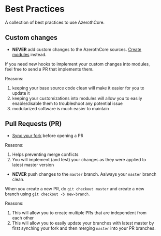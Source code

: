 # Best Practices

A collection of best practices to use AzerothCore.


## Custom changes

- **NEVER** add custom changes to the AzerothCore sources. [Create modules](http://www.azerothcore.org/wiki/Create-a-Module) instead.

If you need new hooks to implement your custom changes into modules, feel free to send a PR that implements them.

Reasons:

1. keeping your base source code clean will make it easier for you to update it
2. keeping your customizations into modules will allow you to easily enable/disable them to troubleshoot any potential issue
3. modularized software is much easier to maintain


## Pull Requests (PR)

- [Sync your fork](http://www.azerothcore.org/wiki/Syncing-your-fork) before opening a PR

Reasons:

1. Helps preventing merge conflicts
2. You will implement (and test) your changes as they were applied to latest master version

- **NEVER** push changes to the `master` branch. Aalways your `master` branch clean.

When you create a new PR, do `git checkout master` and create a new branch using `git checkout -b new-branch`.

Reasons:

1. This will allow you to create multiple PRs that are independent from each other
2. This will allow you to easily update your branches with latest master by first synching your fork and then merging `master` into your PR branches.

